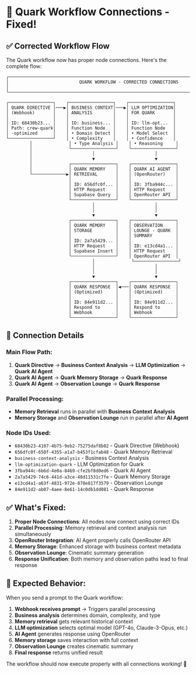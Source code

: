 # 🔧 Quark Workflow Connections - Fixed!

## ✅ **Corrected Workflow Flow**

The Quark workflow now has proper node connections. Here's the complete flow:

```
┌─────────────────────────────────────────────────────────────────────────────────┐
│                           QUARK WORKFLOW - CORRECTED CONNECTIONS                 │
└─────────────────────────────────────────────────────────────────────────────────┘

┌─────────────────┐    ┌─────────────────┐    ┌─────────────────┐
│ QUARK DIRECTIVE │───▶│ BUSINESS CONTEXT│───▶│ LLM OPTIMIZATION│
│ (Webhook)       │    │ ANALYSIS        │    │ FOR QUARK       │
│                 │    │                 │    │                 │
│ ID: 68430b23... │    │ ID: business... │    │ ID: llm-opt...  │
│ Path: crew-quark│    │ Function Node   │    │ Function Node   │
│ -optimized      │    │ • Domain Detect │    │ • Model Select  │
└─────────────────┘    │ • Complexity    │    │ • Confidence    │
         │              │ • Type Analysis │    │ • Reasoning     │
         │              └─────────────────┘    └─────────────────┘
         │                       │                       │
         │                       ▼                       ▼
         │              ┌─────────────────┐    ┌─────────────────┐
         │              │ QUARK MEMORY    │    │ QUARK AI AGENT  │
         └─────────────▶│ RETRIEVAL       │    │ (OpenRouter)    │
                        │                 │    │                 │
                        │ ID: 656dfc0f... │    │ ID: 3fba944c... │
                        │ HTTP Request    │    │ HTTP Request    │
                        │ Supabase Query  │    │ OpenRouter API  │
                        └─────────────────┘    └─────────────────┘
                                 │                       │
                                 │                       │
                                 ▼                       ▼
                        ┌─────────────────┐    ┌─────────────────┐
                        │ QUARK MEMORY    │    │ OBSERVATION     │
                        │ STORAGE         │    │ LOUNGE - QUARK  │
                        │                 │    │ SUMMARY         │
                        │ ID: 2a7a5429... │    │                 │
                        │ HTTP Request    │    │ ID: e13cd4a1... │
                        │ Supabase Insert │    │ HTTP Request    │
                        └─────────────────┘    │ OpenRouter API  │
                                 │              └─────────────────┘
                                 │                       │
                                 │                       │
                                 ▼                       ▼
                        ┌─────────────────┐    ┌─────────────────┐
                        │ QUARK RESPONSE  │◀───│ QUARK RESPONSE  │
                        │ (Optimized)     │    │ (Optimized)     │
                        │                 │    │                 │
                        │ ID: 84e911d2... │    │ ID: 84e911d2... │
                        │ Respond to      │    │ Respond to      │
                        │ Webhook         │    │ Webhook         │
                        └─────────────────┘    └─────────────────┘
```

## 🔗 **Connection Details**

### **Main Flow Path:**
1. **Quark Directive** → **Business Context Analysis** → **LLM Optimization** → **Quark AI Agent**
2. **Quark AI Agent** → **Quark Memory Storage** → **Quark Response**
3. **Quark AI Agent** → **Observation Lounge** → **Quark Response**

### **Parallel Processing:**
- **Memory Retrieval** runs in parallel with **Business Context Analysis**
- **Memory Storage** and **Observation Lounge** run in parallel after **AI Agent**

### **Node IDs Used:**
- `68430b23-4107-4b75-9eb2-75275daf8b02` - Quark Directive (Webhook)
- `656dfc0f-650f-4355-a1a7-b453f1cfab48` - Quark Memory Retrieval
- `business-context-analysis` - Business Context Analysis
- `llm-optimization-quark` - LLM Optimization for Quark
- `3fba944c-6b6d-4e0a-8469-cfe2bf8d0ed6` - Quark AI Agent
- `2a7a5429-74c6-441d-a3ce-48d11531c7fe` - Quark Memory Storage
- `e13cd4a1-a63f-4831-972e-878e817f3579` - Observation Lounge
- `84e911d2-ab07-4aee-8e61-14c0db1dd081` - Quark Response

## ✅ **What's Fixed:**

1. **Proper Node Connections**: All nodes now connect using correct IDs
2. **Parallel Processing**: Memory retrieval and context analysis run simultaneously
3. **OpenRouter Integration**: AI Agent properly calls OpenRouter API
4. **Memory Storage**: Enhanced storage with business context metadata
5. **Observation Lounge**: Cinematic summary generation
6. **Response Unification**: Both memory and observation paths lead to final response

## 🎯 **Expected Behavior:**

When you send a prompt to the Quark workflow:

1. **Webhook receives prompt** → Triggers parallel processing
2. **Business analysis** determines domain, complexity, and type
3. **Memory retrieval** gets relevant historical context
4. **LLM optimization** selects optimal model (GPT-4o, Claude-3-Opus, etc.)
5. **AI Agent** generates response using OpenRouter
6. **Memory storage** saves interaction with full context
7. **Observation Lounge** creates cinematic summary
8. **Final response** returns unified result

The workflow should now execute properly with all connections working! 🖖
